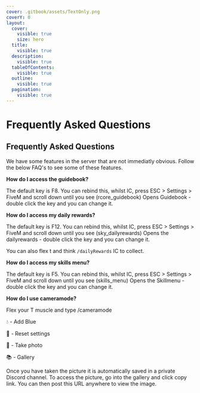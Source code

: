```yaml
---
cover: .gitbook/assets/TextOnly.png
coverY: 0
layout:
  cover:
    visible: true
    size: hero
  title:
    visible: true
  description:
    visible: true
  tableOfContents:
    visible: true
  outline:
    visible: true
  pagination:
    visible: true
---
```


# Frequently Asked Questions

## Frequently Asked Questions

We have some features in the server that are not immediatly obvious. Follow the below FAQ's to see some of these features.

**How do I access the guidebook?**

The default key is F8. You can rebind this, whilst IC, press ESC > Settings > FiveM and scroll down until you see (rcore\_guidebook) Opens Guidebook - double click the key and you can change it.

**How do I access my daily rewards?**

The default key is F12. You can rebind this, whilst IC, press ESC > Settings > FiveM and scroll down until you see (sky\_dailyrewards) Opens the dailyrewards - double click the key and you can change it.

You can also flex t and think `/dailyRewards` IC to collect.

**How do I access my skills menu?**

The default key is F5. You can rebind this, whilst IC, press ESC > Settings > FiveM and scroll down until you see (skills\_menu) Opens the Skillmenu - double click the key and you can change it.

**How do I use cameramode?**

Flex your T muscle and type /cameramode

💧 - Add Blue

🔁 - Reset settings

📸 - Take photo

📚 - Gallery

Once you have taken the picture it is automatically saved in a private Discord channel. To access the picture, go into the gallery and click copy link. You can then post this URL anywhere to view the image.
